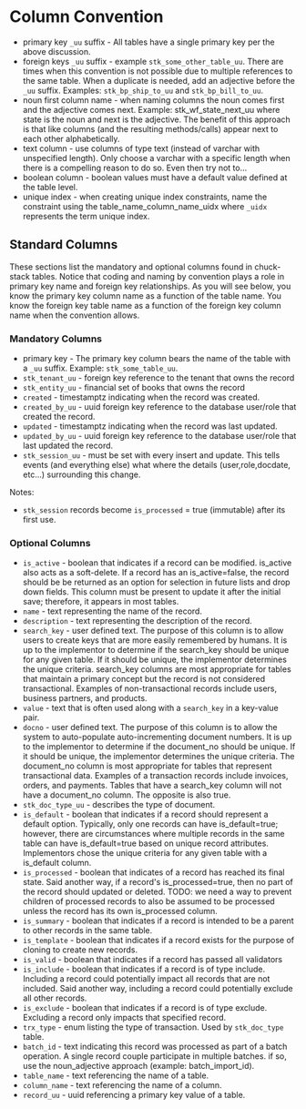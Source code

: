 # Column Convention

- primary key `_uu` suffix - All tables have a single primary key per the above discussion. 
- foreign keys `_uu` suffix - example `stk_some_other_table_uu`. There are times when this convention is not possible due to multiple references to the same table. When a duplicate is needed, add an adjective before the `_uu` suffix. Examples: `stk_bp_ship_to_uu` and `stk_bp_bill_to_uu`.
- noun first column name - when naming columns the noun comes first and the adjective comes next. Example: stk_wf_state_next_uu where state is the noun and next is the adjective. The benefit of this approach is that like columns (and the resulting methods/calls) appear next to each other alphabetically. 
- text column - use columns of type text (instead of varchar with unspecified length). Only choose a varchar with a specific length when there is a compelling reason to do so. Even then try not to...
- boolean column - boolean values must have a default value defined at the table level.
- unique index - when creating unique index constraints, name the constraint using the table_name_column_name_uidx where `_uidx` represents the term unique index.

## Standard Columns
These sections list the mandatory and optional columns found in chuck-stack tables. Notice that coding and naming by convention plays a role in primary key name and foreign key relationships. As you will see below, you know the primary key column name as a function of the table name. You know the foreign key table name as a function of the foreign key column name when the convention allows.

### Mandatory Columns

- primary key - The primary key column bears the name of the table with a `_uu` suffix. Example: `stk_some_table_uu`.
- `stk_tenant_uu` - foreign key reference to the tenant that owns the record
- `stk_entity_uu` - financial set of books that owns the record
- `created` - timestamptz indicating when the record was created.
- `created_by_uu` - uuid foreign key reference to the database user/role that created the record.
- `updated` - timestamptz indicating when the record was last updated.
- `updated_by_uu` - uuid foreign key reference to the database user/role that last updated the record.
- `stk_session_uu` - must be set with every insert and update. This tells events (and everything else) what where the details (user,role,docdate, etc...) surrounding this change.

Notes:

- `stk_session` records become `is_processed` = true (immutable) after its first use.

### Optional Columns
- `is_active` - boolean that indicates if a record can be modified. is_active also acts as a soft-delete. If a record has an is_active=false, the record should be be returned as an option for selection in future lists and drop down fields. This column must be present to update it after the initial save; therefore, it appears in most tables.
- `name` - text representing the name of the record.
- `description` - text representing the description of the record.
- `search_key` - user defined text. The purpose of this column is to allow users to create keys that are more easily remembered by humans. It is up to the implementor to determine if the search_key should be unique for any given table. If it should be unique, the implementor determines the unique criteria. search_key columns are most appropriate for tables that maintain a primary concept but the record is not considered transactional. Examples of non-transactional records include users, business partners, and products.
- `value` - text that is often used along with a `search_key` in a key-value pair.
- `docno` - user defined text. The purpose of this column is to allow the system to auto-populate auto-incrementing document numbers. It is up to the implementor to determine if the document_no should be unique. If it should be unique, the implementor determines the unique criteria. The document_no column is most appropriate for tables that represent transactional data. Examples of a transaction records include invoices, orders, and payments. Tables that have a search_key column will not have a document_no column. The opposite is also true. <!-- TODO: define and link implementor -->
- `stk_doc_type_uu` - describes the type of document.
- `is_default` - boolean that indicates if a record should represent a default option. Typically, only one records can have is_default=true; however, there are circumstances where multiple records in the same table can have is_default=true based on unique record attributes. Implementors chose the unique criteria for any given table with a is_default column.
- `is_processed` - boolean that indicates of a record has reached its final state. Said another way, if a record's is_processed=true, then no part of the record should updated or deleted. TODO: we need a way to prevent children of processed records to also be assumed to be processed unless the record has its own is_processed column. 
- `is_summary` - boolean that indicates if a record is intended to be a parent to other records in the same table.
- `is_template` - boolean that indicates if a record exists for the purpose of cloning to create new records.
- `is_valid` - boolean that indicates if a record has passed all validators <!-- TODO: define workflow validator - type of event workflow -->
- `is_include` - boolean that indicates if a record is of type include. Including a record could potentially impact all records that are not included. Said another way, including a record could potentially exclude all other records.
- `is_exclude` - boolean that indicates if a record is of type exclude. Excluding a record only impacts that specified record.
- `trx_type` - enum listing the type of transaction. Used by `stk_doc_type` table.
- `batch_id` - text indicating this record was processed as part of a batch operation. A single record couple participate in multiple batches. if so, use the noun_adjective approach (example: batch_import_id).
- `table_name` - text referencing the name of a table.
- `column_name` - text referencing the name of a column.
- `record_uu` - uuid referencing a primary key value of a table.
